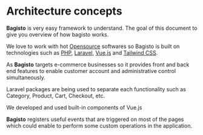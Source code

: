 # Architecture concepts

**Bagisto** is very easy framework to understand. The goal of this document to give you overview of how bagisto works.

We love to work with hot [Opensource](https://en.wikipedia.org/wiki/Open_source) softwares so Bagisto is built on technologies such as [PHP](https://php.net), [Laravel](https://laravel.com), [Vue.js](https://vuejs.org/) and [Tailwind CSS](https://tailwindcss.com/).

As **Bagisto** targets e-commerce businesses so it provides front and back end features to enable customer account and administrative control simultaneously.

Laravel packages are being used to separate each functionality such as Category, Product, Cart, Checkout, etc.

We developed and used built-in components of Vue.js

**Bagisto** registers useful events that are triggered on most of the pages which could enable to perform some custom operations in the application.
